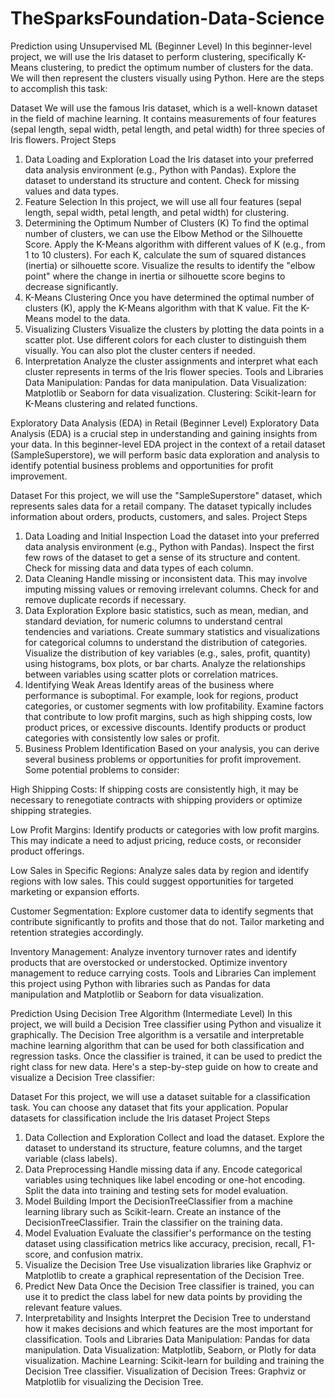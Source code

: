 # TheSparksFoundation-Data-Science

Prediction using Unsupervised ML (Beginner Level)
In this beginner-level project, we will use the Iris dataset to perform clustering, specifically K-Means clustering, to predict the optimum number of clusters for the data. We will then represent the clusters visually using Python. Here are the steps to accomplish this task:

Dataset
We will use the famous Iris dataset, which is a well-known dataset in the field of machine learning. It contains measurements of four features (sepal length, sepal width, petal length, and petal width) for three species of Iris flowers.
Project Steps
1. Data Loading and Exploration
Load the Iris dataset into your preferred data analysis environment (e.g., Python with Pandas).
Explore the dataset to understand its structure and content. Check for missing values and data types.
2. Feature Selection
In this project, we will use all four features (sepal length, sepal width, petal length, and petal width) for clustering.
3. Determining the Optimum Number of Clusters (K)
To find the optimal number of clusters, we can use the Elbow Method or the Silhouette Score.
Apply the K-Means algorithm with different values of K (e.g., from 1 to 10 clusters).
For each K, calculate the sum of squared distances (inertia) or silhouette score.
Visualize the results to identify the "elbow point" where the change in inertia or silhouette score begins to decrease significantly.
4. K-Means Clustering
Once you have determined the optimal number of clusters (K), apply the K-Means algorithm with that K value.
Fit the K-Means model to the data.
5. Visualizing Clusters
Visualize the clusters by plotting the data points in a scatter plot.
Use different colors for each cluster to distinguish them visually.
You can also plot the cluster centers if needed.
6. Interpretation
Analyze the cluster assignments and interpret what each cluster represents in terms of the Iris flower species.
Tools and Libraries
Data Manipulation: Pandas for data manipulation.
Data Visualization: Matplotlib or Seaborn for data visualization.
Clustering: Scikit-learn for K-Means clustering and related functions.


Exploratory Data Analysis (EDA) in Retail (Beginner Level)
Exploratory Data Analysis (EDA) is a crucial step in understanding and gaining insights from your data. In this beginner-level EDA project in the context of a retail dataset (SampleSuperstore), we will perform basic data exploration and analysis to identify potential business problems and opportunities for profit improvement.

Dataset
For this project, we will use the "SampleSuperstore" dataset, which represents sales data for a retail company. The dataset typically includes information about orders, products, customers, and sales.
Project Steps
1. Data Loading and Initial Inspection
Load the dataset into your preferred data analysis environment (e.g., Python with Pandas).
Inspect the first few rows of the dataset to get a sense of its structure and content.
Check for missing data and data types of each column.
2. Data Cleaning
Handle missing or inconsistent data. This may involve imputing missing values or removing irrelevant columns.
Check for and remove duplicate records if necessary.
3. Data Exploration
Explore basic statistics, such as mean, median, and standard deviation, for numeric columns to understand central tendencies and variations.
Create summary statistics and visualizations for categorical columns to understand the distribution of categories.
Visualize the distribution of key variables (e.g., sales, profit, quantity) using histograms, box plots, or bar charts.
Analyze the relationships between variables using scatter plots or correlation matrices.
4. Identifying Weak Areas
Identify areas of the business where performance is suboptimal. For example, look for regions, product categories, or customer segments with low profitability.
Examine factors that contribute to low profit margins, such as high shipping costs, low product prices, or excessive discounts.
Identify products or product categories with consistently low sales or profit.
5. Business Problem Identification
Based on your analysis, you can derive several business problems or opportunities for profit improvement. Some potential problems to consider:

High Shipping Costs: If shipping costs are consistently high, it may be necessary to renegotiate contracts with shipping providers or optimize shipping strategies.

Low Profit Margins: Identify products or categories with low profit margins. This may indicate a need to adjust pricing, reduce costs, or reconsider product offerings.

Low Sales in Specific Regions: Analyze sales data by region and identify regions with low sales. This could suggest opportunities for targeted marketing or expansion efforts.

Customer Segmentation: Explore customer data to identify segments that contribute significantly to profits and those that do not. Tailor marketing and retention strategies accordingly.

Inventory Management: Analyze inventory turnover rates and identify products that are overstocked or understocked. Optimize inventory management to reduce carrying costs.
Tools and Libraries
Can implement this project using Python with libraries such as Pandas for data manipulation and Matplotlib or Seaborn for data visualization.


Prediction Using Decision Tree Algorithm (Intermediate Level)
In this project, we will build a Decision Tree classifier using Python and visualize it graphically. The Decision Tree algorithm is a versatile and interpretable machine learning algorithm that can be used for both classification and regression tasks. Once the classifier is trained, it can be used to predict the right class for new data. Here's a step-by-step guide on how to create and visualize a Decision Tree classifier:

Dataset
For this project, we will use a dataset suitable for a classification task. You can choose any dataset that fits your application. Popular datasets for classification include the Iris dataset
Project Steps
1. Data Collection and Exploration
Collect and load the dataset.
Explore the dataset to understand its structure, feature columns, and the target variable (class labels).
2. Data Preprocessing
Handle missing data if any.
Encode categorical variables using techniques like label encoding or one-hot encoding.
Split the data into training and testing sets for model evaluation.
3. Model Building
Import the DecisionTreeClassifier from a machine learning library such as Scikit-learn.
Create an instance of the DecisionTreeClassifier.
Train the classifier on the training data.
4. Model Evaluation
Evaluate the classifier's performance on the testing dataset using classification metrics like accuracy, precision, recall, F1-score, and confusion matrix.
5. Visualize the Decision Tree
Use visualization libraries like Graphviz or Matplotlib to create a graphical representation of the Decision Tree.
6. Predict New Data
Once the Decision Tree classifier is trained, you can use it to predict the class label for new data points by providing the relevant feature values.
7. Interpretability and Insights
Interpret the Decision Tree to understand how it makes decisions and which features are the most important for classification.
Tools and Libraries
Data Manipulation: Pandas for data manipulation.
Data Visualization: Matplotlib, Seaborn, or Plotly for data visualization.
Machine Learning: Scikit-learn for building and training the Decision Tree classifier.
Visualization of Decision Trees: Graphviz or Matplotlib for visualizing the Decision Tree.
